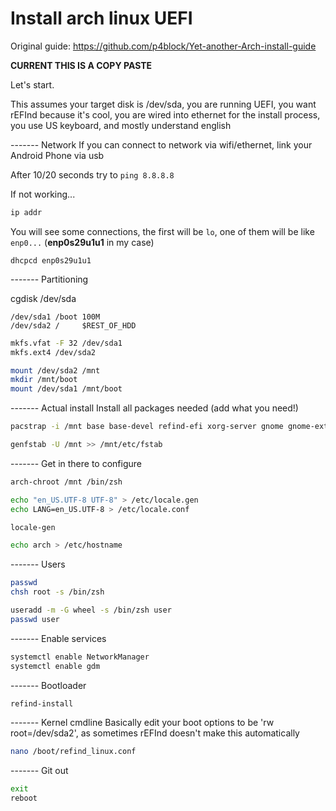 # Install arch linux UEFI

Original guide: https://github.com/p4block/Yet-another-Arch-install-guide

**CURRENT THIS IS A COPY PASTE**


Let's start. 

This assumes your target disk is /dev/sda, you are running UEFI, you want rEFInd because it's cool, you are wired into ethernet for the install process, you use US keyboard, and mostly understand english


------- Network
If you can connect to network via wifi/ethernet, link your Android Phone via usb

After 10/20 seconds try to ```ping 8.8.8.8```

If not working...

```bash
ip addr
```

You will see some connections, the first will be ```lo```, one of them will be like ```enp0...``` (**enp0s29u1u1** in my case)

```
dhcpcd enp0s29u1u1
```


------- Partitioning

cgdisk /dev/sda

	/dev/sda1 /boot 100M
	/dev/sda2 /     $REST_OF_HDD

```bash
mkfs.vfat -F 32 /dev/sda1
mkfs.ext4 /dev/sda2

mount /dev/sda2 /mnt
mkdir /mnt/boot
mount /dev/sda1 /mnt/boot
```

------- Actual install
Install all packages needed (add what you need!)

```bash
pacstrap -i /mnt base base-devel refind-efi xorg-server gnome gnome-extra firefox networkmanager htop zsh grml-zsh-config

genfstab -U /mnt >> /mnt/etc/fstab 
```

------- Get in there to configure

```bash
arch-chroot /mnt /bin/zsh

echo "en_US.UTF-8 UTF-8" > /etc/locale.gen
echo LANG=en_US.UTF-8 > /etc/locale.conf

locale-gen

echo arch > /etc/hostname
```

------- Users

```bash
passwd
chsh root -s /bin/zsh

useradd -m -G wheel -s /bin/zsh user
passwd user
``` 
------- Enable services

```bash
systemctl enable NetworkManager
systemctl enable gdm
```

------- Bootloader

```bash
refind-install 
```

------- Kernel cmdline
Basically edit your boot options to be 'rw root=/dev/sda2', as sometimes rEFInd doesn't make this automatically

```bash
nano /boot/refind_linux.conf 
```

------- Git out

```bash
exit
reboot
```
